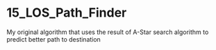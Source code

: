 # 15_LOS_Path_Finder
My original algorithm that uses the result of A-Star search algorithm to predict better path to destination
